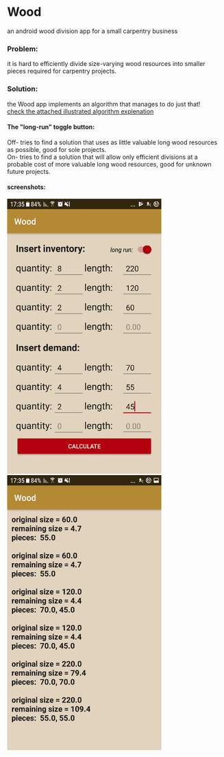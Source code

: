 # Wood
an android wood division app for a small carpentry business


### Problem: 
it is hard to efficiently divide size-varying wood resources into smaller pieces required for carpentry projects.

### Solution:
the Wood app implements an algorithm that manages to do just that!  
[check the attached illustrated algorithm explenation](wood-%20explanation.pdf)

#### The "long-run" toggle button:

Off- tries to find a solution that uses as little valuable long wood resources as possible, good for sole projects.  
On- tries to find a solution that will allow only efficient divisions at a probable cost of more valuable long wood resources, good for unknown future projects.  

#### screenshots:

![  ](Screenshot_20180106-173503.png)   ![  ](Screenshot_20180106-173523.png)
